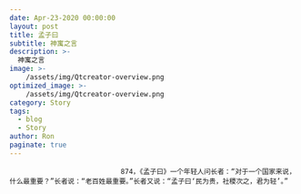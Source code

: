 ```yaml
---
date: Apr-23-2020 00:00:00
layout: post
title: 孟子曰
subtitle: 神寓之言
description: >-
  神寓之言
image: >-
    /assets/img/Qtcreator-overview.png
optimized_image: >-
    /assets/img/Qtcreator-overview.png
category: Story
tags:
  - blog
  - Story
author: Ron
paginate: true
---
```


							　　874，《孟子曰》一个年轻人问长者：“对于一个国家来说，什么最重要？”长者说：“老百姓最重要。”长者又说：“孟子曰‘民为贵，社稷次之，君为轻’。”
							
							
						